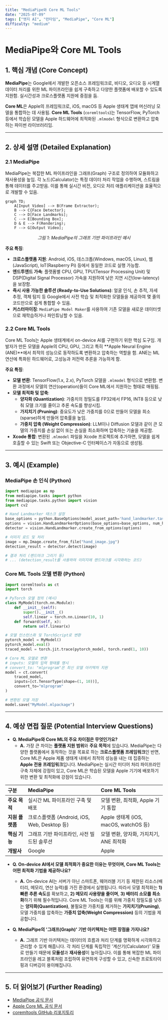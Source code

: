```yaml
---
title: "MediaPipe와 Core ML Tools"
date: "2025-07-09"
tags: ["엣지 AI", "런타임", "MediaPipe", "Core ML"]
difficulty: "medium"
---
```


# MediaPipe와 Core ML Tools

## 1. 핵심 개념 (Core Concept)

**MediaPipe**는 Google에서 개발한 오픈소스 프레임워크로, 비디오, 오디오 등 시계열 데이터 처리를 위한 ML 파이프라인을 쉽게 구축하고 다양한 플랫폼에 배포할 수 있도록 지원함. 실시간성과 크로스플랫폼 지원에 중점을 둠.

**Core ML**은 Apple의 프레임워크로, iOS, macOS 등 Apple 생태계 앱에 머신러닝 모델을 통합하는 데 사용됨. **Core ML Tools** (`coremltools`)는 TensorFlow, PyTorch 등에서 학습된 모델을 Apple 하드웨어에 최적화된 `.mlmodel` 형식으로 변환하고 압축하는 파이썬 라이브러리임.

---

## 2. 상세 설명 (Detailed Explanation)

### 2.1 MediaPipe

MediaPipe는 복잡한 ML 파이프라인을 그래프(Graph) 구조로 정의하여 모듈화하고 재사용성을 높임. 각 노드(Calculator)는 특정 데이터 처리 작업을 수행하며, 스트림을 통해 데이터를 주고받음. 이를 통해 실시간 비전, 오디오 처리 애플리케이션을 효율적으로 개발할 수 있음.

```mermaid
graph TD;
    A[Input Video] --> B(Frame Extractor);
    B --> C{Face Detector};
    C --> D[Face Landmarks];
    C --> E[Bounding Box];
    D & E --> F(Rendering);
    F --> G[Output Video];
```
*<center>그림 1: MediaPipe의 그래프 기반 파이프라인 예시</center>*

**주요 특징**:
*   **크로스플랫폼 지원**: Android, iOS, 데스크톱(Windows, macOS, Linux), 웹(JavaScript), IoT(Raspberry Pi) 등에서 동일한 코드로 실행 가능함.
*   **엔드투엔드 가속**: 플랫폼별 CPU, GPU, TPU(Tensor Processing Unit) 및 DSP(Digital Signal Processor) 가속을 지원하여 낮은 지연 시간(low-latency)을 보장함.
*   **즉시 사용 가능한 솔루션 (Ready-to-Use Solutions)**: 얼굴 인식, 손 추적, 자세 추정, 객체 탐지 등 Google에서 사전 학습 및 최적화한 모델들을 제공하여 몇 줄의 코드만으로 쉽게 통합할 수 있음.
*   **커스터마이징**: `MediaPipe Model Maker`를 사용하여 기존 모델을 새로운 데이터셋으로 재학습하거나 파인튜닝할 수 있음.

### 2.2 Core ML Tools

Core ML Tools는 Apple 생태계에서 on-device AI를 구현하기 위한 핵심 도구임. 개발자가 만든 모델을 Apple의 CPU, GPU, 그리고 특히 **Apple Neural Engine (ANE)**에서 최적의 성능으로 동작하도록 변환하고 압축하는 역할을 함. ANE는 ML 연산에 특화된 하드웨어로, 고성능과 저전력 추론을 가능하게 함.

**주요 특징**:
*   **모델 변환**: TensorFlow(1.x, 2.x), PyTorch 모델을 `.mlmodel` 형식으로 변환함. 변환 과정에서 모델의 연산(operation)들이 Core ML에서 지원하는 형태로 매핑됨.
*   **모델 최적화 및 압축**:
    *   **양자화 (Quantization)**: 가중치의 정밀도를 FP32에서 FP16, INT8 등으로 낮춰 모델 크기를 줄이고 추론 속도를 향상시킴.
    *   **가지치기 (Pruning)**: 중요도가 낮은 가중치를 0으로 만들어 모델을 희소(sparse)하게 만들어 압축률을 높임.
    *   **가중치 압축 (Weight Compression)**: LLM이나 Diffusion 모델과 같이 큰 모델의 가중치를 손실 없이 또는 손실을 최소화하며 압축하는 기술을 제공함.
*   **Xcode 통합**: 변환된 `.mlmodel` 파일을 Xcode 프로젝트에 추가하면, 모델을 쉽게 호출할 수 있는 Swift 또는 Objective-C 인터페이스가 자동으로 생성됨.

---

## 3. 예시 (Example)

### MediaPipe 손 인식 (Python)

```python
import mediapipe as mp
from mediapipe.tasks import python
from mediapipe.tasks.python import vision
import cv2

# Hand Landmarker 태스크 설정
base_options = python.BaseOptions(model_asset_path='hand_landmarker.task')
options = vision.HandLandmarkerOptions(base_options=base_options, num_hands=2)
detector = vision.HandLandmarker.create_from_options(options)

# 이미지 로드 및 처리
image = mp.Image.create_from_file("hand_image.jpg")
detection_result = detector.detect(image)

# 결과 처리 (랜드마크 그리기 등)
# ... (detection_result를 사용하여 이미지에 랜드마크를 시각화하는 코드)
```

### Core ML Tools 모델 변환 (Python)

```python
import coremltools as ct
import torch

# PyTorch 모델 정의 (예시)
class MyModel(torch.nn.Module):
    def __init__(self):
        super().__init__()
        self.linear = torch.nn.Linear(10, 1)
    def forward(self, x):
        return self.linear(x)

# 모델 인스턴스화 및 TorchScript로 변환
pytorch_model = MyModel()
pytorch_model.eval()
traced_model = torch.jit.trace(pytorch_model, torch.rand(1, 10))

# Core ML 모델로 변환
# inputs: 모델의 입력 형태를 명시
# convert_to: "mlprogram"은 최신 모델 아키텍처 지원
model = ct.convert(
    traced_model,
    inputs=[ct.TensorType(shape=(1, 10))],
    convert_to="mlprogram"
)

# 변환된 모델 저장
model.save("MyModel.mlpackage")
```

---

## 4. 예상 면접 질문 (Potential Interview Questions)

*   **Q. MediaPipe와 Core ML의 주요 차이점은 무엇인가요?**
    *   **A.** 가장 큰 차이는 **플랫폼 지원 범위**와 **주요 목적**에 있습니다. MediaPipe는 다양한 플랫폼에서 동작하는 것을 목표로 하는 **크로스플랫폼 프레임워크**인 반면, Core ML은 Apple 제품 생태계 내에서 최적의 성능을 내는 데 집중하는 **Apple 전용 프레임워크**입니다. MediaPipe는 실시간 미디어 처리 파이프라인 구축 자체에 강점이 있고, Core ML은 학습된 모델을 Apple 기기에 배포하기 위한 변환 및 최적화에 강점이 있습니다.

| 구분 | MediaPipe | Core ML Tools |
| :--- | :--- | :--- |
| **주요 목적** | 실시간 ML 파이프라인 구축 및 배포 | 모델 변환, 최적화, Apple 기기 통합 |
| **지원 플랫폼** | 크로스플랫폼 (Android, iOS, Web, Desktop 등) | Apple 생태계 (iOS, macOS, watchOS 등) |
| **핵심 기능** | 그래프 기반 파이프라인, 사전 빌드된 솔루션 | 모델 변환, 양자화, 가지치기, ANE 최적화 |
| **개발사** | Google | Apple |

*   **Q. On-device AI에서 모델 최적화가 중요한 이유는 무엇이며, Core ML Tools는 어떤 최적화 기법을 제공하나요?**
    *   **A.** On-device AI는 서버가 아닌 스마트폰, 웨어러블 기기 등 제한된 리소스(배터리, 메모리, 연산 능력)를 가진 환경에서 실행됩니다. 따라서 모델 최적화는 **1) 빠른 추론 속도**를 확보하고, **2) 메모리 사용량을 줄이며**, **3) 배터리 소모를 최소화**하기 위해 필수적입니다. Core ML Tools는 이를 위해 가중치 정밀도를 낮추는 **양자화(Quantization)**, 불필요한 가중치를 제거하는 **가지치기(Pruning)**, 모델 가중치를 압축하는 **가중치 압축(Weight Compression)** 등의 기법을 제공합니다.

*   **Q. MediaPipe의 '그래프(Graph)' 기반 아키텍처는 어떤 장점을 가지나요?**
    *   **A.** 그래프 기반 아키텍처는 데이터의 흐름과 처리 단계를 명확하게 시각화하고 관리할 수 있게 해줍니다. 각 처리 단계를 독립적인 '계산기(Calculator)' 모듈로 만들기 때문에 **모듈성**과 **재사용성**이 높아집니다. 이를 통해 복잡한 ML 파이프라인을 레고 블록처럼 조립하여 유연하게 구성할 수 있고, 신속한 프로토타이핑과 디버깅이 용이해집니다.

---

## 5. 더 읽어보기 (Further Reading)

*   [MediaPipe 공식 문서](https://developers.google.com/mediapipe)
*   [Apple Core ML 공식 문서](https://developer.apple.com/documentation/coreml)
*   [coremltools GitHub 리포지토리](https://github.com/apple/coremltools)